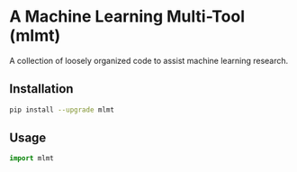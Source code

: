 # A Machine Learning Multi-Tool (mlmt)

A collection of loosely organized code to assist machine learning research.

## Installation

```sh
pip install --upgrade mlmt
```

## Usage

```python
import mlmt
```

